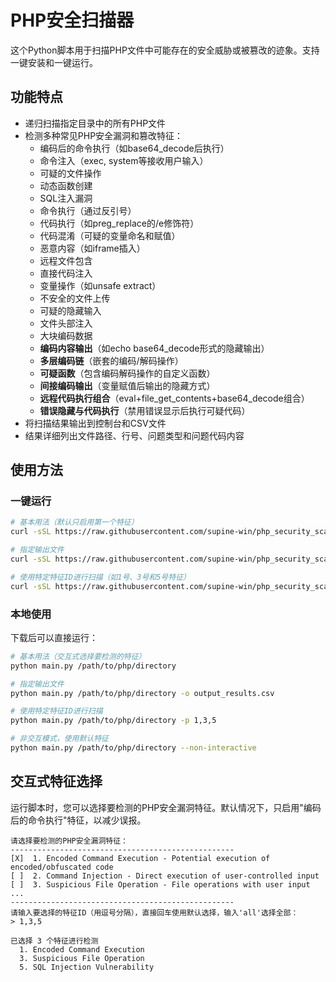 # PHP安全扫描器

这个Python脚本用于扫描PHP文件中可能存在的安全威胁或被篡改的迹象。支持一键安装和一键运行。

## 功能特点

- 递归扫描指定目录中的所有PHP文件
- 检测多种常见PHP安全漏洞和篡改特征：
  - 编码后的命令执行（如base64_decode后执行）
  - 命令注入（exec, system等接收用户输入）
  - 可疑的文件操作
  - 动态函数创建
  - SQL注入漏洞
  - 命令执行（通过反引号）
  - 代码执行（如preg_replace的/e修饰符）
  - 代码混淆（可疑的变量命名和赋值）
  - 恶意内容（如iframe插入）
  - 远程文件包含
  - 直接代码注入
  - 变量操作（如unsafe extract）
  - 不安全的文件上传
  - 可疑的隐藏输入
  - 文件头部注入
  - 大块编码数据
  - **编码内容输出**（如echo base64_decode形式的隐藏输出）
  - **多层编码链**（嵌套的编码/解码操作）
  - **可疑函数**（包含编码解码操作的自定义函数）
  - **间接编码输出**（变量赋值后输出的隐藏方式）
  - **远程代码执行组合**（eval+file_get_contents+base64_decode组合）
  - **错误隐藏与代码执行**（禁用错误显示后执行可疑代码）
- 将扫描结果输出到控制台和CSV文件
- 结果详细列出文件路径、行号、问题类型和问题代码内容

## 使用方法

### 一键运行

```bash
# 基本用法（默认只启用第一个特征）
curl -sSL https://raw.githubusercontent.com/supine-win/php_security_scan/main/php_scanner/run.sh | sh -s -- /path/to/php/directory

# 指定输出文件
curl -sSL https://raw.githubusercontent.com/supine-win/php_security_scan/main/php_scanner/run.sh | sh -s -- /path/to/php/directory -o output_results.csv

# 使用特定特征ID进行扫描（如1号、3号和5号特征）
curl -sSL https://raw.githubusercontent.com/supine-win/php_security_scan/main/php_scanner/run.sh | sh -s -- /path/to/php/directory -p 1,3,5
```

### 本地使用

下载后可以直接运行：

```bash
# 基本用法（交互式选择要检测的特征）
python main.py /path/to/php/directory

# 指定输出文件
python main.py /path/to/php/directory -o output_results.csv 

# 使用特定特征ID进行扫描
python main.py /path/to/php/directory -p 1,3,5

# 非交互模式，使用默认特征
python main.py /path/to/php/directory --non-interactive
```

## 交互式特征选择

运行脚本时，您可以选择要检测的PHP安全漏洞特征。默认情况下，只启用"编码后的命令执行"特征，以减少误报。

```
请选择要检测的PHP安全漏洞特征：
--------------------------------------------------
[X]  1. Encoded Command Execution - Potential execution of encoded/obfuscated code
[ ]  2. Command Injection - Direct execution of user-controlled input
[ ]  3. Suspicious File Operation - File operations with user input
...
--------------------------------------------------
请输入要选择的特征ID（用逗号分隔），直接回车使用默认选择，输入'all'选择全部：
> 1,3,5

已选择 3 个特征进行检测
  1. Encoded Command Execution
  3. Suspicious File Operation
  5. SQL Injection Vulnerability
```
